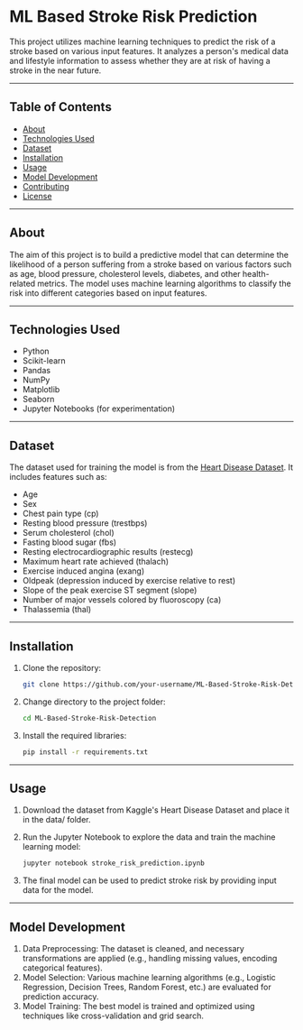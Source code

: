 # ML Based Stroke Risk Prediction

This project utilizes machine learning techniques to predict the risk of a stroke based on various input features. It analyzes a person's medical data and lifestyle information to assess whether they are at risk of having a stroke in the near future.

---

## Table of Contents

- [About](#about)
- [Technologies Used](#technologies-used)
- [Dataset](#dataset)
- [Installation](#installation)
- [Usage](#usage)
- [Model Development](#model-development)
- [Contributing](#contributing)
- [License](#license)

---

## About

The aim of this project is to build a predictive model that can determine the likelihood of a person suffering from a stroke based on various factors such as age, blood pressure, cholesterol levels, diabetes, and other health-related metrics. The model uses machine learning algorithms to classify the risk into different categories based on input features.

---

## Technologies Used

- Python
- Scikit-learn
- Pandas
- NumPy
- Matplotlib
- Seaborn
- Jupyter Notebooks (for experimentation)

---

## Dataset

The dataset used for training the model is from the [Heart Disease Dataset](https://www.kaggle.com/datasets/johnsmith88/heart-disease-dataset). It includes features such as:
- Age
- Sex
- Chest pain type (cp)
- Resting blood pressure (trestbps)
- Serum cholesterol (chol)
- Fasting blood sugar (fbs)
- Resting electrocardiographic results (restecg)
- Maximum heart rate achieved (thalach)
- Exercise induced angina (exang)
- Oldpeak (depression induced by exercise relative to rest)
- Slope of the peak exercise ST segment (slope)
- Number of major vessels colored by fluoroscopy (ca)
- Thalassemia (thal)

---

## Installation

1. Clone the repository:
   ```bash
   git clone https://github.com/your-username/ML-Based-Stroke-Risk-Detection.git

2. Change directory to the project folder:
   ```bash
   cd ML-Based-Stroke-Risk-Detection
   
3. Install the required libraries:
   ```bash
   pip install -r requirements.txt

---

## Usage

1. Download the dataset from Kaggle's Heart Disease Dataset and place it in the data/ folder.
2. Run the Jupyter Notebook to explore the data and train the machine learning model:
   
   ```bash
   jupyter notebook stroke_risk_prediction.ipynb
   
3. The final model can be used to predict stroke risk by providing input data for the model.

---

## Model Development

1. Data Preprocessing: The dataset is cleaned, and necessary transformations are applied (e.g., handling missing values, encoding categorical features).
2. Model Selection: Various machine learning algorithms (e.g., Logistic Regression, Decision Trees, Random Forest, etc.) are evaluated for prediction accuracy.
3. Model Training: The best model is trained and optimized using techniques like cross-validation and grid search.
